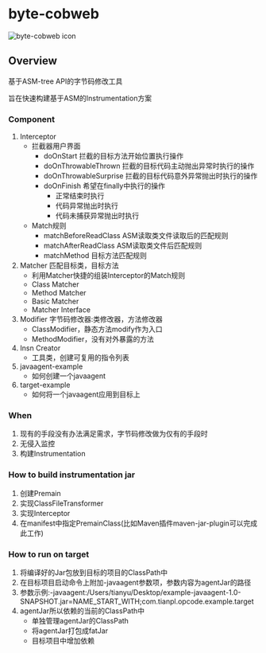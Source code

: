 # byte-cobweb
![byte-cobweb icon](http://blog.tianpl.com/blog/img/Cobweb.png)


## Overview
基于ASM-tree API的字节码修改工具
 
旨在快速构建基于ASM的Instrumentation方案


### Component
1. Interceptor 
	- 拦截器用户界面
		- doOnStart 拦截的目标方法开始位置执行操作
		- doOnThrowableThrown 拦截的目标代码主动抛出异常时执行的操作
		- doOnThrowableSurprise 拦截的目标代码意外异常抛出时执行的操作
		- doOnFinish 希望在finally中执行的操作
			- 正常结束时执行
			- 代码异常抛出时执行
			- 代码未捕获异常抛出时执行
	- Match规则
		- matchBeforeReadClass ASM读取类文件读取后的匹配规则
		- matchAfterReadClass ASM读取类文件后匹配规则
		- matchMethod 目标方法匹配规则
2. Matcher 匹配目标类，目标方法
    - 利用Matcher快捷的组装Interceptor的Match规则
	- Class Matcher
	- Method Matcher
	- Basic Matcher
	- Matcher Interface
3. Modifier 字节码修改器:类修改器，方法修改器
	- ClassModifier，静态方法modify作为入口
	- MethodModifier，没有对外暴露的方法
4. Insn Creator
	- 工具类，创建可复用的指令列表
5. javaagent-example
	- 如何创建一个javaagent
6. target-example
	- 如何将一个javaagent应用到目标上
	
### When
1. 现有的手段没有办法满足需求，字节码修改做为仅有的手段时
2. 无侵入监控
3. 构建Instrumentation

### How to build instrumentation jar
1. 创建Premain
2. 实现ClassFileTransformer
3. 实现Interceptor
4. 在manifest中指定PremainClass(比如Maven插件maven-jar-plugin可以完成此工作)
### How to run on target
1. 将编译好的Jar包放到目标的项目的ClassPath中
2. 在目标项目启动命令上附加-javaagent参数项，参数内容为agentJar的路径
3. 参数示例:-javaagent:/Users/tianyu/Desktop/example-javaagent-1.0-SNAPSHOT.jar=NAME_START_WITH;com.tianpl.opcode.example.target
4. agentJar所以依赖的当前的ClassPath中
    - 单独管理agentJar的ClassPath
    - 将agentJar打包成fatJar
    - 目标项目中增加依赖